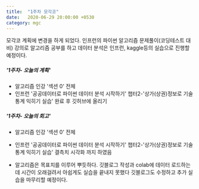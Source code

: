 ```yaml
---
title:  "1주차 모각코"
date:   2020-06-29 20:00:00 +0530
category: mgc
---
```


모각코 계획에 변경을 하게 되었다.
인프런의 파이썬 알고리즘 문제풀이(코딩테스트 대비) 강의로 알고리즘 공부를 하고
데이터 분석은 인프런, kaggle등의 실습으로 진행할 예정이다.


##### '1주차- 오늘의 계획'
  - 알고리즘 인강 '섹션 0' 전체
  - 인프런 '공공데이터로 파이썬 데이터 분석 시작하기'
  챕터2-'상가(상권)정보로 기술통계 익히기 실습' 완료 후 깃허브에 올리기


##### '1주차- 오늘의 회고'
  - 알고리즘 인강 '섹션 0' 전체
  - 인프런 '공공데이터로 파이썬 데이터 분석 시작하기'
  챕터2-'상가(상권)정보로 기술통계 익히기 실습' 결측치 시각화 까지 하였음
  
  - 알고리즘은 목표치를 이루어 뿌듯하다.
    깃블로그 작성과 colab에 데이터 로드하는데 시간이 오래걸려서 아쉽게도 실습을 끝내지 못했다
    깃블로그도 수정하고 추가 실습을 마무리할 예정이다.
